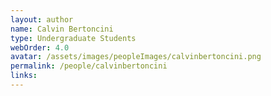 ```yaml
---
layout: author
name: Calvin Bertoncini
type: Undergraduate Students
webOrder: 4.0
avatar: /assets/images/peopleImages/calvinbertoncini.png
permalink: /people/calvinbertoncini
links:
---
```

